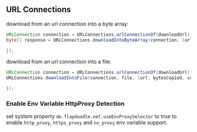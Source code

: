 ## URL Connections

download from an url connection into a byte array:

```java
URLConnection connection = URLConnections.urlConnectionOf(downloadUrl);
byte[] response = URLConnections.downloadIntoByteArray(connection, (url, bytesCopied, contentLength) -> {

});
```

download from an url connection into a file:

```java
URLConnection connection = URLConnections.urlConnectionOf(downloadUrl);
URLConnections.downloadIntoFile(connection, file, (url, bytesCopied, contentLength) -> {

});
```
                        
### Enable Env Variable HttpProxy Detection

set system property `de.flapdoodle.net.useEnvProxySelector` to true to enable `http_proxy`, `https_proxy` and `no_proxy` env variable support. 